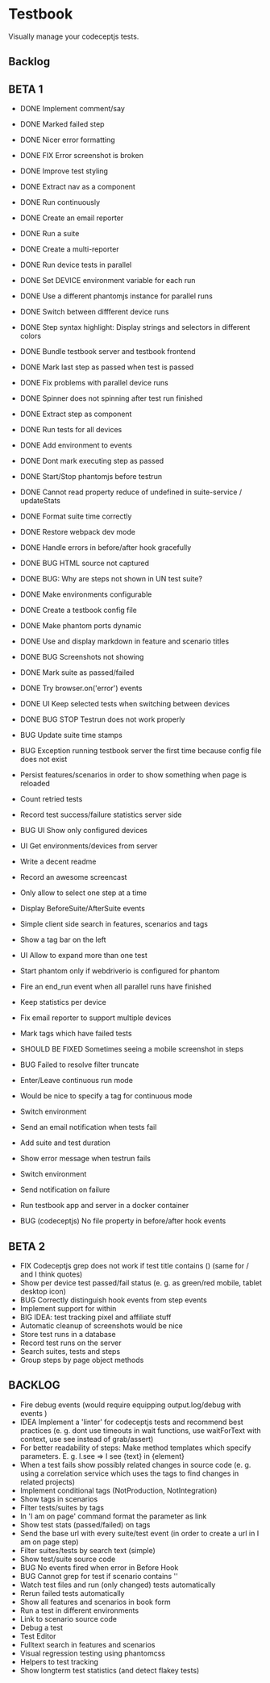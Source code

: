 Testbook
=========

Visually manage your codeceptjs tests.

## Backlog

## BETA 1

- DONE Implement comment/say
- DONE Marked failed step
- DONE Nicer error formatting
- DONE FIX Error screenshot is broken
- DONE Improve test styling
- DONE Extract nav as a component
- DONE Run continuously
- DONE Create an email reporter
- DONE Run a suite
- DONE Create a multi-reporter
- DONE Run device tests in parallel
- DONE Set DEVICE environment variable for each run
- DONE Use a different phantomjs instance for parallel runs
- DONE Switch between diffferent device runs
- DONE Step syntax highlight: Display strings and selectors in different colors
- DONE Bundle testbook server and testbook frontend
- DONE Mark last step as passed when test is passed
- DONE Fix problems with parallel device runs
- DONE Spinner does not spinning after test run finished
- DONE Extract step as component
- DONE Run tests for all devices
- DONE Add environment to events
- DONE Dont mark executing step as passed
- DONE Start/Stop phantomjs before testrun
- DONE Cannot read property reduce of undefined in suite-service / updateStats
- DONE Format suite time correctly
- DONE Restore webpack dev mode
- DONE Handle errors in before/after hook gracefully
- DONE BUG HTML source not captured
- DONE BUG: Why are steps not shown in UN test suite?
- DONE Make environments configurable
- DONE Create a testbook config file
- DONE Make phantom ports dynamic
- DONE Use and display markdown in feature and scenario titles
- DONE BUG Screenshots not showing
- DONE Mark suite as passed/failed
- DONE Try browser.on('error') events
- DONE UI Keep selected tests when switching between devices
- DONE BUG STOP Testrun does not work properly

- BUG Update suite time stamps
- BUG Exception running testbook server the first time because config file does not exist
- Persist features/scenarios in order to show something when page is reloaded
- Count retried tests
- Record test success/failure statistics server side
- BUG UI Show only configured devices
- UI Get environments/devices from server
- Write a decent readme
- Record an awesome screencast
- Only allow to select one step at a time
- Display BeforeSuite/AfterSuite events
- Simple client side search in features, scenarios and tags
- Show a tag bar on the left
- UI Allow to expand more than one test
- Start phantom only if webdriverio is configured for phantom
- Fire an end_run event when all parallel runs have finished
- Keep statistics per device
- Fix email reporter to support multiple devices
- Mark tags which have failed tests
- SHOULD BE FIXED Sometimes seeing a mobile screenshot in steps
- BUG Failed to resolve filter truncate
- Enter/Leave continuous run mode
- Would be nice to specify a tag for continuous mode
- Switch environment
- Send an email notification when tests fail
- Add suite and test duration
- Show error message when testrun fails
- Switch environment
- Send notification on failure
- Run testbook app and server in a docker container
- BUG (codeceptjs) No file property in before/after hook events


## BETA 2

- FIX Codeceptjs grep does not work if test title contains () (same for / and I think quotes)
- Show per device test passed/fail status (e. g. as green/red mobile, tablet desktop icon)
- BUG Correctly distinguish hook events from step events
- Implement support for within
- BIG IDEA: test tracking pixel and affiliate stuff
- Automatic cleanup of screenshots would be nice
- Store test runs in a database
- Record test runs on the server
- Search suites, tests and steps
- Group steps by page object methods

## BACKLOG
- Fire debug events (would require equipping output.log/debug with events )
- IDEA Implement a 'linter' for codeceptjs tests and recommend best practices (e. g. dont use timeouts in wait functions, use waitForText with context, use see instead of grab/assert)
- For better readability of steps: Make method templates which specify parameters. E. g. I.see => I see {text} in {element}
- When a test fails show possibly related changes in source code (e. g. using a correlation service which uses the tags to find changes in related projects)
- Implement conditional tags (NotProduction, NotIntegration)
- Show tags in scenarios
- Filter tests/suites by tags
- In 'I am on page' command format the parameter as link
- Show test stats (passed/failed) on tags
- Send the base url with every suite/test event (in order to create a url in I am on page step)
- Filter suites/tests by search text (simple)
- Show test/suite source code
- BUG No events fired when error in Before Hook
- BUG Cannot grep for test if scenario contains ''
- Watch test files and run (only changed) tests automatically
- Rerun failed tests automatically
- Show all features and scenarios in book form
- Run a test in different environments
- Link to scenario source code
- Debug a test
- Test Editor
- Fulltext search in features and scenarios
- Visual regression testing using phantomcss
- Helpers to test tracking
- Show longterm test statistics (and detect flakey tests)
